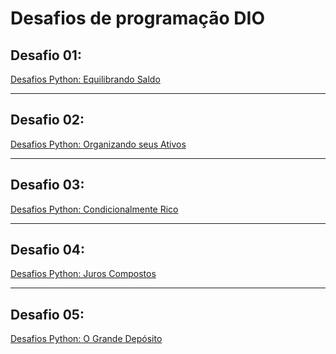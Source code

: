 # Desafios de programação DIO

## Desafio 01:
[Desafios Python: Equilibrando Saldo](https://github.com/KayllaneGPina/Desafio_Codigo_DIO/tree/main/Desafio%2001)

---
## Desafio 02:
[Desafios Python: Organizando seus Ativos](https://github.com/KayllaneGPina/Desafio_Codigo_DIO/tree/main/Desafio%2002)

---

## Desafio 03:
[Desafios Python: Condicionalmente Rico]()

---

## Desafio 04:
[Desafios Python: Juros Compostos]()

---

## Desafio 05:
[Desafios Python: O Grande Depósito]()